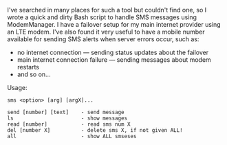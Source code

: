 I've searched in many places for such a tool but couldn't find one, so I wrote a quick and dirty Bash script to handle SMS messages using ModemManager.
I have a failover setup for my main internet provider using an LTE modem. I've also found it very useful to have a mobile number available for sending SMS alerts when server errors occur, such as:

- no internet connection — sending status updates about the failover
- main internet connection failure — sending messages about modem restarts
- and so on...

Usage:

```
sms <option> [arg] [argX]...

send [number] [text]    - send message
ls                      - show messages
read [number]           - read sms num X
del [number X]          - delete sms X, if not given ALL!
all                     - show ALL smseses
```
